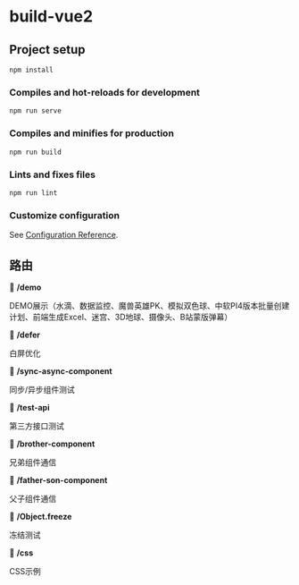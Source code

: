 # build-vue2

## Project setup
```
npm install
```

### Compiles and hot-reloads for development
```
npm run serve
```

### Compiles and minifies for production
```
npm run build
```

### Lints and fixes files
```
npm run lint
```

### Customize configuration
See [Configuration Reference](https://cli.vuejs.org/config/).

## 路由

📖 **/demo**

DEMO展示（水滴、数据监控、魔兽英雄PK、模拟双色球、中软PI4版本批量创建计划、前端生成Excel、迷宫、3D地球、摄像头、B站蒙版弹幕）

📖 **/defer**

白屏优化

📖 **/sync-async-component**

同步/异步组件测试

📖 **/test-api**

第三方接口测试

📖 **/brother-component**

兄弟组件通信

📖 **/father-son-component**

父子组件通信

📖 **/Object.freeze**

冻结测试

📖 **/css**

CSS示例
